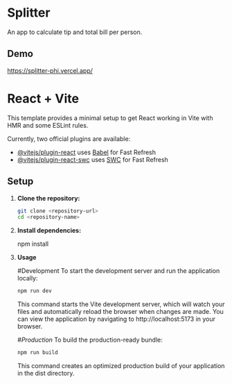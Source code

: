 # Splitter

An app to calculate tip and total bill per person.

## Demo

https://splitter-phi.vercel.app/

# React + Vite

This template provides a minimal setup to get React working in Vite with HMR and some ESLint rules.

Currently, two official plugins are available:

- [@vitejs/plugin-react](https://github.com/vitejs/vite-plugin-react/blob/main/packages/plugin-react/README.md) uses [Babel](https://babeljs.io/) for Fast Refresh
- [@vitejs/plugin-react-swc](https://github.com/vitejs/vite-plugin-react-swc) uses [SWC](https://swc.rs/) for Fast Refresh

## Setup

1. **Clone the repository:**
   ```bash
   git clone <repository-url>
   cd <repository-name>

2. **Install dependencies:**

    npm install

3. **Usage**

    #Development
    To start the development server and run the application locally:
     ```bash
    npm run dev
    ```
    This command starts the Vite development server, which will watch your files and automatically reload the browser when changes are made. You can view the application by navigating to http://localhost:5173 in your browser.

    #*Production*
    To build the production-ready bundle:
    ```bash
    npm run build
    ```
    This command creates an optimized production build of your application in the dist directory.
